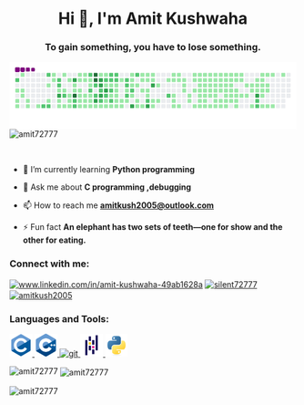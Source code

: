 

<!--
**Amit72777/Amit72777** is a ✨ _special_ ✨ repository because its `README.md` (this file) appears on your GitHub profile.

Here are some ideas to get you started:

- 🔭 I’m currently working on ...
- 🌱 I’m currently learning ...
- 👯 I’m looking to collaborate on ...
- 🤔 I’m looking for help with ...
- 💬 Ask me about ...
- 📫 How to reach me: ...
- 😄 Pronouns: ...
- ⚡ Fun fact: ...
-->
<h1 align="center">Hi 👋, I'm Amit Kushwaha</h1>
<h3 align="center">To gain something, you have to lose something.</h3>
<img align="right" alt="Coding" width="1100" src="https://raw.githubusercontent.com/CruzNadin/cruznadin/main/github-contribution-grid-snake.gif">

<p align="left"> <img src="https://komarev.com/ghpvc/?username=amit72777&label=Profile%20views&color=0e75b6&style=flat" alt="amit72777" /> </p>

<p align="left"> <a href="https://twitter.com/" target="blank"><img src="https://img.shields.io/twitter/follow/?logo=twitter&style=for-the-badge" alt="" /></a> </p>

- 🌱 I’m currently learning **Python programming**

- 💬 Ask me about **C programming ,debugging**

- 📫 How to reach me **amitkush2005@outlook.com**

- ⚡ Fun fact **An elephant has two sets of teeth—one for show and the other for eating.**

<h3 align="left">Connect with me:</h3>
<p align="left">
<a href="https://linkedin.com/in/www.linkedin.com/in/amit-kushwaha-49ab1628a" target="blank"><img align="center" src="https://raw.githubusercontent.com/rahuldkjain/github-profile-readme-generator/master/src/images/icons/Social/linked-in-alt.svg" alt="www.linkedin.com/in/amit-kushwaha-49ab1628a" height="30" width="40" /></a>
<a href="https://instagram.com/silent72777" target="blank"><img align="center" src="https://raw.githubusercontent.com/rahuldkjain/github-profile-readme-generator/master/src/images/icons/Social/instagram.svg" alt="silent72777" height="30" width="40" /></a>
<a href="https://www.codechef.com/users/amitkush2005" target="blank"><img align="center" src="https://cdn.jsdelivr.net/npm/simple-icons@3.1.0/icons/codechef.svg" alt="amitkush2005" height="30" width="40" /></a>
</p>

<h3 align="left">Languages and Tools:</h3>
<p align="left"> <a href="https://www.cprogramming.com/" target="_blank" rel="noreferrer"> <img src="https://raw.githubusercontent.com/devicons/devicon/master/icons/c/c-original.svg" alt="c" width="40" height="40"/> </a> <a href="https://www.w3schools.com/cpp/" target="_blank" rel="noreferrer"> <img src="https://raw.githubusercontent.com/devicons/devicon/master/icons/cplusplus/cplusplus-original.svg" alt="cplusplus" width="40" height="40"/> </a> <a href="https://git-scm.com/" target="_blank" rel="noreferrer"> <img src="https://www.vectorlogo.zone/logos/git-scm/git-scm-icon.svg" alt="git" width="40" height="40"/> </a> <a href="https://pandas.pydata.org/" target="_blank" rel="noreferrer"> <img src="https://raw.githubusercontent.com/devicons/devicon/2ae2a900d2f041da66e950e4d48052658d850630/icons/pandas/pandas-original.svg" alt="pandas" width="40" height="40"/> </a> <a href="https://www.python.org" target="_blank" rel="noreferrer"> <img src="https://raw.githubusercontent.com/devicons/devicon/master/icons/python/python-original.svg" alt="python" width="40" height="40"/> </a> </p>

<p><img align="left" src="https://github-readme-stats.vercel.app/api/top-langs?username=amit72777&show_icons=true&locale=en&layout=compact" alt="amit72777" /></p>

<p>&nbsp;<img align="center" src="https://github-readme-stats.vercel.app/api?username=amit72777&show_icons=true&locale=en" alt="amit72777" /></p>

<p><img align="center" src="https://github-readme-streak-stats.herokuapp.com/?user=amit72777&" alt="amit72777" /></p>
